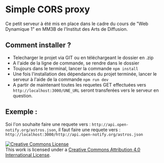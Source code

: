 # Simple CORS proxy

Ce petit serveur à été mis en place dans le cadre du cours de "Web Dynamique 1" en MM3B de l'Institut des Arts de Diffusion.

## Comment installer ?

* Telecharger le projet via GIT ou en téléchargeant le dossier en .zip
* A l'aide de la ligne de commande, se rendre dans le dossier
* Toujours dans le terminal, lancer la commande `npm install`
* Une fois l'installation des dépendances du projet terminée, lancer le serveur à l'aide de la commande `npm run dev`
* A partir de maintenant toutes les requetes GET effectuées vers `http://localhost:3000/UNE_URL` seront transferées vers le serveur en question.

## Exemple :

Soi l'on souhaite faire une requete vers : ``http://api.open-notify.org/astros.json``, il faut faire une requete vers :
``http://localhost:3000/http://api.open-notify.org/astros.json``

<a rel="license" href="http://creativecommons.org/licenses/by/4.0/"><img alt="Creative Commons License" style="border-width:0" src="https://i.creativecommons.org/l/by/4.0/88x31.png" /></a><br />This work is licensed under a <a rel="license" href="http://creativecommons.org/licenses/by/4.0/">Creative Commons Attribution 4.0 International License</a>.